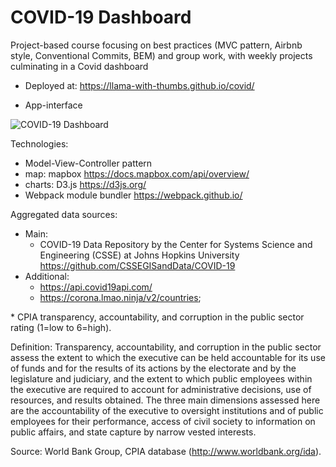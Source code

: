 # COVID-19 Dashboard

Project-based course focusing on best practices (MVC pattern, Airbnb style, Conventional Commits, BEM) and group work, with weekly projects culminating in a Covid dashboard 

- Deployed at: https://llama-with-thumbs.github.io/covid/
  
- App-interface
  
![COVID-19 Dashboard](covid-console/src/assets/screen-capture.png "COVID-19 Dashboard interface")

Technologies:
- Model-View-Controller pattern
- map: mapbox https://docs.mapbox.com/api/overview/
- charts: D3.js https://d3js.org/
- Webpack module bundler https://webpack.github.io/

Aggregated data sources:
- Main:
  - COVID-19 Data Repository by the Center for Systems Science and Engineering (CSSE) at Johns Hopkins University https://github.com/CSSEGISandData/COVID-19
- Additional:
  - https://api.covid19api.com/
  - https://corona.lmao.ninja/v2/countries;

\* CPIA transparency, accountability, and corruption in the public sector rating (1=low to 6=high).

  Definition: Transparency, accountability, and corruption in the public sector assess the extent to which the executive can be held accountable for its use of funds and for the results of its actions by the electorate and by the legislature and judiciary, and the extent to which public employees within the executive are required to account for administrative decisions, use of resources, and results obtained. The three main dimensions assessed here are the accountability of the executive to oversight institutions and of public employees for their performance, access of civil society to information on public affairs, and state capture by narrow vested interests.

Source: World Bank Group, CPIA database (http://www.worldbank.org/ida).